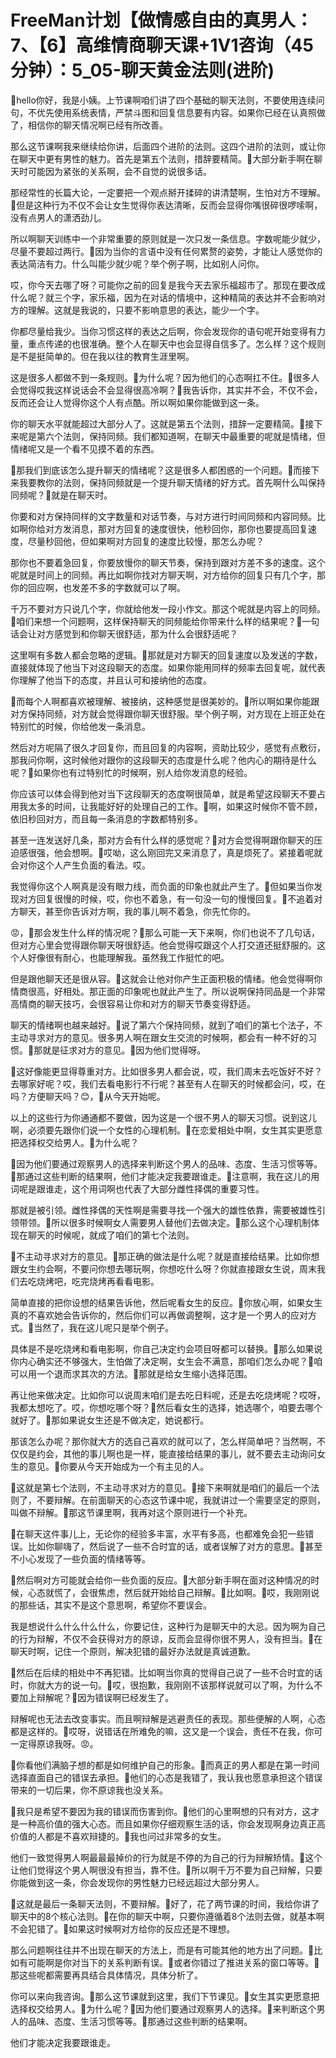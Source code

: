# FreeMan计划【做情感自由的真男人：7、【6】高维情商聊天课+1V1咨询（45分钟）：5_05-聊天黄金法则(进阶)

🎼hello你好，我是小姨。上节课啊咱们讲了四个基础的聊天法则，不要使用连续问句，不优先使用系统表情，严禁斗图和回复信息要有内容。如果你已经在认真照做了，相信你的聊天情况啊已经有所改善。

那么这节课啊我来继续给你讲，后面四个进阶的法则。这四个进阶的法则，或让你在聊天中更有男性的魅力。首先是第五个法则，措辞要精简。🎼大部分新手啊在聊天时可能因为紧张的关系啊，会不自觉的说很多话。

那经常性的长篇大论，一定要把一个观点掰开揉碎的讲清楚啊，生怕对方不理解。🎼但是这种行为不仅不会让女生觉得你表达清晰，反而会显得你嘴很碎很啰嗦啊，没有点男人的潇洒劲儿。

所以啊聊天训练中一个非常重要的原则就是一次只发一条信息。字数呢能少就少，尽量不要超过两行。🎼因为当你的言语中没有任何累赘的姿势，才能让人感觉你的表达简洁有力。什么叫能少就少呢？举个例子啊，比如别人问你。

哎，你今天去哪了呀？可能你之前的回复是我今天去家乐福超市了。那现在要改成什么呢？就三个字，家乐福，因为在对话的情境中，这种精简的表达并不会影响对方的理解。这就是我说的，只要不影响意思的表达，能少一个字。

你都尽量给我少。当你习惯这样的表达之后啊，你会发现你的语句呢开始变得有力量，重点传递的也很准确。整个人在聊天中也会显得自信多了。怎么样？这个规则是不是挺简单的。但在我以往的教育生涯里啊。

这是很多人都做不到一条规则。🎼为什么呢？因为他们的心态啊扛不住。🎼很多人会觉得哎我这样说话会不会显得很高冷啊？🎼我告诉你，其实并不会，不仅不会，反而还会让人觉得你这个人有点酷。所以啊如果你能做到这一条。

你的聊天水平就能超过大部分人了。这就是第五个法则，措辞一定要精简。🎼接下来呢是第六个法则，保持同频。我们都知道啊，在聊天中最重要的呢就是情绪，但情绪呢又是一个看不见摸不着的东西。

🎼那我们到底该怎么提升聊天的情绪呢？这是很多人都困惑的一个问题。🎼而接下来我要教你的法则，保持同频就是一个提升聊天情绪的好方式。首先啊什么叫保持同频呢？🎼就是在聊天时。

你要和对方保持同样的文字数量和对话节奏，与对方进行时间同频和内容同频。比如啊你给对方发消息，那对方回复的速度很快，他秒回你，那你也要提高回复速度，尽量秒回他，但如果啊对方回复的速度比较慢，那怎么办呢？

那你也不要着急回复，你要放慢你的聊天节奏，保持到跟对方差不多的速度。这个呢就是时间上的同频。再比如啊你找对方聊天啊，对方给你的回复只有几个字，那你的回应啊，也发差不多的字数就可以了啊。

千万不要对方只说几个字，你就给他发一段小作文。那这个呢就是内容上的同频。🎼咱们来想一个问题啊，这样保持聊天的同频能给你带来什么样的结果呢？🎼一句话会让对方感觉到和你聊天很舒适，那为什么会很舒适呢？

这里啊有多数人都会忽略的逻辑。🎼那就是对方聊天的回复速度以及发送的字数，直接就体现了他当下对这段聊天的态度。如果你能用同样的频率去回复呢，就代表你理解了他当下的态度，并且认可和接纳他的态度。

🎼而每个人啊都喜欢被理解、被接纳，这种感觉是很美妙的。🎼所以啊如果你能跟对方保持同频，对方就会觉得跟你聊天很舒服。举个例子啊，对方现在上班正处在特别忙的时候，你给他发一条消息。

然后对方呢隔了很久才回复你，而且回复的内容啊，资助比较少，感觉有点敷衍，那我问你啊，这时候他对跟你的这段聊天的态度是什么呢？他内心的期待是什么呢？🎼如果你也有过特别忙的时候啊，别人给你发消息的经验。

你应该可以体会得到他对当下这段聊天的态度啊很简单，就是希望这段聊天不要占用我太多的时间，让我能好好的处理自己的工作。🎼啊，如果这时候你不管不顾，依旧秒回对方，而且每一条消息的字数都特别多。

甚至一连发送好几条，那对方会有什么样的感觉呢？🎼对方会觉得啊跟你聊天的压迫感很强，他会想啊。🎼哎呦，这么刚回完又来消息了，真是烦死了。紧接着呢就会对你这个人产生负面的看法。哎。

我觉得你这个人啊真是没有眼力线，而负面的印象也就此产生了。🎼但如果当你发现对方回复很慢的时候，哎，你也不着急，有一句没一句的慢慢回复。🎼不追着对方聊天，甚至你告诉对方啊，我的事儿啊不着急，你先忙你的。

😡，🎼那会发生什么样的情况呢？🎼那么可能一天下来啊，你们也说不了几句话，但对方心里会觉得跟你聊天呀很舒适。他会觉得哎跟这个人打交道还挺舒服的。这个人好像很有耐心，也能理解我。虽然我工作挺忙的吧。

但是跟他聊天还是很从容。🎼这就会让他对你产生正面积极的情绪。他会觉得啊你情商很高，好相处。那正面的印象呢也就此产生了。所以说啊保持同品是一个非常高情商的聊天技巧，会很容易让你和对方的聊天节奏变得舒适。

聊天的情绪啊也越来越好。🎼说了第六个保持同频，就到了咱们的第七个法子，不主动寻求对方的意见。很多男人啊在跟女生交流的时候啊，都会有一种不好的习惯。🎼那就是征求对方的意见。🎼因为他们觉得呀。

🎼这好像能更显得尊重对方。比如很多男人都会说，哎，我们周末去吃饭好不好？去哪家好呢？哎，我们去看电影行不行呢？甚至有人在聊天的时候都会问，哎，在吗？方便聊天吗？😊，🎼从今天开始呢。

以上的这些行为你通通都不要做，因为这是一个很不男人的聊天习惯。说到这儿啊，必须要先跟你们说一个女性的心理机制。🎼在恋爱相处中啊，女生其实更愿意把选择权交给男人。🎼为什么呢？

🎼因为他们要通过观察男人的选择来判断这个男人的品味、态度、生活习惯等等。🎼那通过这些判断的结果啊，他们才能决定我要跟谁走。🎼注意啊，我在这儿的用词呢是跟谁走，这个用词啊也代表了大部分雌性择偶的重要习性。

那就是被引领。雌性择偶的天性啊是需要寻找一个强大的雄性依靠，需要被雄性引领带领。🎼所以很多时候啊女人需要男人替他们去做决定。🎼那么这个心理机制体现在聊天的时候呢，就成了咱们的第七个法则。

🎼不主动寻求对方的意见。🎼那正确的做法是什么呢？就是直接给结果。比如你想跟女生约会啊，不要问你想去哪玩啊，你想吃什么呀？你就直接跟女生说，周末我们去吃烧烤吧，吃完烧烤再看看电影。

简单直接的把你设想的结果告诉他，然后呢看女生的反应。🎼你放心啊，如果女生真的不喜欢她会告诉你的，然后你们可以再做调整啊，这才是一个男人的应对方式。🎼当然了，我在这儿呢只是举个例子。

具体是不是吃烧烤和看电影啊，你自己决定约会项目呀都可以替换。🎼那么如果说你内心确实还不够强大，生怕做了决定啊，女生会不满意，那咱们怎么办呢？🎼咱可以用一个退而求其次的方法。🎼那就是给女生缩小选择范围。

再让他来做决定。比如你可以说周末咱们是去吃日料呢，还是去吃烧烤呢？哎呀，我都太想吃了。哎，你想吃哪个呀？🎼然后看女生的选择，她选哪个，咱要去哪个就好了。🎼那如果说女生还是不做决定，她说都行。

那该怎么办呢？那你就大方的选自己喜欢的就可以了，怎么样简单吧？当然啊，不仅仅是约会，其他的事儿啊也是一样，能直接给结果的事儿，就不要去主动询问女生的意见。🎼你要从今天开始成为一个有主见的人。

🎼这就是第七个法则，不主动寻求对方的意见。🎼接下来啊就是咱们的最后一个法则了，不要辩解。在前面聊天的心态这节课中呢，我就讲过一个需要坚定的原则，叫做不辩解。🎼那这节课里啊，我再对这个原则进行一个补充。

🎼在聊天这件事儿上，无论你的经验多丰富，水平有多高，也都难免会犯一些错误。比如你聊嗨了，然后说了一些不合时宜的话，或者误解了对方的意思。🎼甚至不小心发现了一些负面的情绪等等。

🎼然后啊对方可能就会给你一些负面的反应。🎼大部分新手啊在面对这种情况的时候，心态就慌了，会很焦虑，然后就开始给自己辩解。🎼比如啊。🎼哎，我刚刚说的那些话，其实不是这个意思啊，希望你不要误会。

我是想说什么什么什么什么，你要记住，这种行为是聊天中的大忌。因为啊为自己的行为辩解，不仅不会获得对方的原谅，反而会显得你很不男人，没有担当。🎼在聊天时啊，记住一个原则，解决犯错的最好办法就是真诚道歉。

🎼然后在后续的相处中不再犯错。比如啊当你真的觉得自己说了一些不合时宜的话时，你就大方的说一句。🎼哎，很抱歉，我刚刚不该那样说就可以了啊，为什么不要加上辩解呢？🎼因为错误啊已经发生了。

辩解呢也无法去改变事实。而且啊辩解是逃避责任的表现。那些便解的人啊，心态都是这样的。🎼哎呀，说错话在所难免的嘛，这又是一个误会，责任不在我，你可一定得原谅我呀。😡。

🎼你看他们满脑子想的都是如何维护自己的形象。🎼而真正的男人都是在第一时间选择直面自己的错误去承担。🎼他们的心态是我错了，我认我也愿意承担这个错误带来的一切后果，你不原谅我也没关系。

🎼我只是希望不要因为我的错误而伤害到你。🎼他们的心里啊想的只有对方，这才是一种高价值的强大心态。而且如果你仔细观察生活的话，你会发现啊身边真正高价值的人都是不喜欢辩捷的。🎼我也问过非常多的女生。

他们一致觉得男人啊最最最掉价的行为就是不停的为自己的行为辩解矫情。🎼这个让他们觉得这个男人啊很没有担当，靠不住。🎼所以啊千万不要为自己辩解，只要你能做到这一条，你会发现你的男性魅力已经远超过大部分男人。

🎼这就是最后一条聊天法则，不要辩解。🎼好了，花了两节课的时间，我给你讲了聊天中的8个核心法则。🎼在你的聊天中啊，只要你遵循着8个法则去做，就基本啊不会犯错了。🎼如果这时候啊对方给你的反应还是不理想。

那么问题啊往往并不出现在聊天的方法上，而是有可能其他的地方出了问题。🎼比如有可能啊是你对当下的关系判断有误。🎼或者你错过了推进关系的窗口等等。🎼那这些呢都需要再具结合具体情况，具体分析了。

你可以来向我咨询。🎼那么这节课就到这里，我们下节课见。🎼女生其实更愿意把选择权交给男人。🎼为什么呢？🎼因为他们要通过观察男人的选择。🎼来判断这个男人的品味、态度、生活习惯等等。🎼那通过这些判断的结果啊。

他们才能决定我要跟谁走。